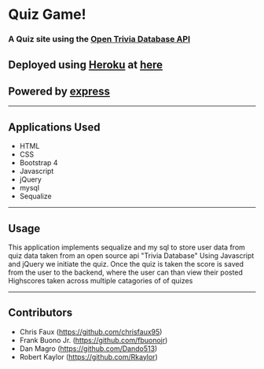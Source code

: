 # Quiz Game!

### A Quiz site using the [Open Trivia Database API](https://opentdb.com/)
## Deployed using [Heroku](heroku.com) at [here](https://high-score-quiz-game.herokuapp.com/)

## Powered by [express](https://www.npmjs.com/package/express)
<hr>

## Applications Used
* HTML
* CSS
* Bootstrap 4
* Javascript
* jQuery
* mysql
* Sequalize
<hr>

## Usage
This application implements sequalize and my sql to store user data from quiz data taken from an open source api "Trivia Database" Using Javascript and jQuery we initiate the quiz. Once the quiz is taken the score is saved from the user to the backend, where the user can than view their posted Highscores taken across multiple catagories of of quizes
<hr>

## Contributors

* Chris Faux
(https://github.com/chrisfaux95)
* Frank Buono Jr.
(https://github.com/fbuonojr)
* Dan Magro
(https://github.com/Dando513)
* Robert Kaylor
(https://github.com/Rkaylor)







